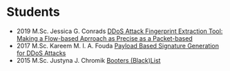 # Students
- 2019 M.Sc. Jessica G. Conrads [DDoS Attack Fingerprint Extraction Tool: Making a Flow-based Aprroach as Precise as a Packet-based](https://essay.utwente.nl/79567/1/Conrads_MA_EEMCS.pdf)
- 2017 M.Sc. Kareem M. I. A. Fouda [Payload Based Signature Generation for DDoS Attacks](https://essay.utwente.nl/73420/1/Fouda_MA_EEMCS.pdf)
- 2015 M.Sc. Justyna J. Chromik [Booters (Black)List](https://essay.utwente.nl/66780/7/chromik-MA-tel-public.pdf)
